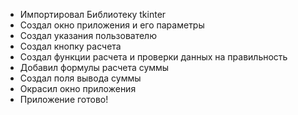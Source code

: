 * Импортировал Библиотеку tkinter
* Создал окно приложения и его параметры
* Создал указания пользователю
* Создал кнопку расчета
* Создал функции расчета и проверки данных на правильность
* Добавил формулы расчета суммы
* Создал поля вывода суммы
* Окрасил окно приложения
* Приложение готово!
